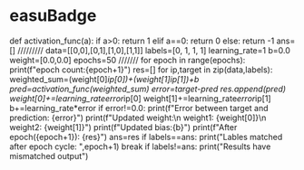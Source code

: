 # easuBadge

def activation_func(a):
    if a>0:
        return 1
    elif a==0:
        return 0
    else:
        return -1
ans=[]
/////////
data=[[0,0],[0,1],[1,0],[1,1]]
labels=[0, 1, 1, 1]
learning_rate=1
b=0.0
weight=[0.0,0.0]
epochs=50
///////
for epoch in range(epochs):
    print(f"epoch count:{epoch+1}")
    res=[]
    for ip,target in zip(data,labels):
        weighted_sum=(weight[0]*ip[0])+(weight[1]*ip[1])+b
        pred=activation_func(weighted_sum)
        error=target-pred
        res.append(pred)
        weight[0]+=learning_rate*error*ip[0]
        weight[1]+=learning_rate*error*ip[1]
        b+=learning_rate*error
        if error!=0.0:
            print(f"Error between target and prediction: {error}")
            print(f"Updated weight:\n weight1: {weight[0]}\n weight2: {weight[1]}")
            print(f"Updated bias:{b}")
    print(f"After epoch({epoch+1}): {res}")
    ans=res
    if labels==ans:
        print("Lables matched after epoch cycle: ",epoch+1)
        break
if labels!=ans:
    print("Results have mismatched output")
